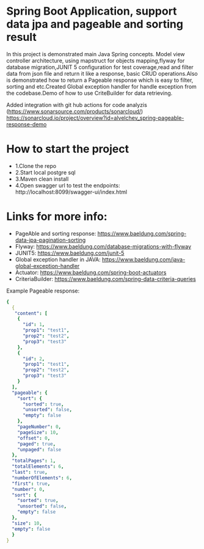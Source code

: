# Spring Boot Application, support data jpa and pageable and sorting result

In this project is demonstrated main Java Spring concepts.
Model view controller architecture, using mapstruct for objects mapping,flyway for database migration,JUNIT 5 configuration for test coverage,read and filter data from json file and return it like a response, basic CRUD operations.Also is demonstrated how to return a Pageable response which is easy to filter, sorting and etc.Created Global exception handler for handle exception from the codebase.Demo of how to use CriteBuilder for data retrieving.

Added integration with git hub actions for code analyzis (https://www.sonarsource.com/products/sonarcloud/)
https://sonarcloud.io/project/overview?id=alvelchev_spring-pageable-response-demo

# How to start the project
 - 1.Clone the repo
 - 2.Start local postgre sql
 - 3.Maven clean install
 - 4.Open swagger url to test the endpoints: http://localhost:8099/swagger-ui/index.html
 

# Links for more info:
- PageAble and sorting response: https://www.baeldung.com/spring-data-jpa-pagination-sorting
- Flyway: https://www.baeldung.com/database-migrations-with-flyway
- JUNIT5: https://www.baeldung.com/junit-5
- Global exception handler in JAVA: https://www.baeldung.com/java-global-exception-handler
- Actuator: https://www.baeldung.com/spring-boot-actuators
- CriteriaBuilder: https://www.baeldung.com/spring-data-criteria-queries


Example Pageable response:

```yaml
{
  {
   "content": [
    {
      "id": 1,
      "prop1": "test1",
      "prop2": "test2",
      "prop3": "test3"
    },
    {
      "id": 2,
      "prop1": "test1",
      "prop2": "test2",
      "prop3": "test3"
    }
  ],
  "pageable": {
    "sort": {
      "sorted": true,
      "unsorted": false,
      "empty": false
    },
    "pageNumber": 0,
    "pageSize": 10,
    "offset": 0,
    "paged": true,
    "unpaged": false
  },
  "totalPages": 1,
  "totalElements": 6,
  "last": true,
  "numberOfElements": 6,
  "first": true,
  "number": 0,
  "sort": {
    "sorted": true,
    "unsorted": false,
    "empty": false
  },
  "size": 10,
  "empty": false
  }
}
